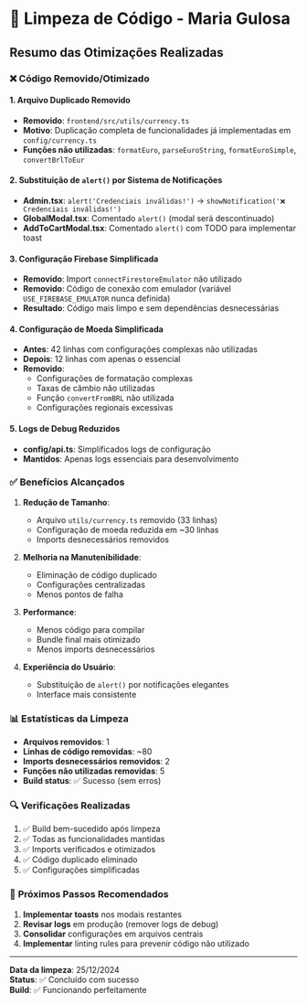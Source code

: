 # 🧹 Limpeza de Código - Maria Gulosa

## Resumo das Otimizações Realizadas

### ❌ **Código Removido/Otimizado**

#### 1. **Arquivo Duplicado Removido**
- **Removido**: `frontend/src/utils/currency.ts`
- **Motivo**: Duplicação completa de funcionalidades já implementadas em `config/currency.ts`
- **Funções não utilizadas**: `formatEuro`, `parseEuroString`, `formatEuroSimple`, `convertBrlToEur`

#### 2. **Substituição de `alert()` por Sistema de Notificações**
- **Admin.tsx**: `alert('Credenciais inválidas!')` → `showNotification('❌ Credenciais inválidas!')`
- **GlobalModal.tsx**: Comentado `alert()` (modal será descontinuado)
- **AddToCartModal.tsx**: Comentado `alert()` com TODO para implementar toast

#### 3. **Configuração Firebase Simplificada**
- **Removido**: Import `connectFirestoreEmulator` não utilizado
- **Removido**: Código de conexão com emulador (variável `USE_FIREBASE_EMULATOR` nunca definida)
- **Resultado**: Código mais limpo e sem dependências desnecessárias

#### 4. **Configuração de Moeda Simplificada**
- **Antes**: 42 linhas com configurações complexas não utilizadas
- **Depois**: 12 linhas com apenas o essencial
- **Removido**: 
  - Configurações de formatação complexas
  - Taxas de câmbio não utilizadas
  - Função `convertFromBRL` não utilizada
  - Configurações regionais excessivas

#### 5. **Logs de Debug Reduzidos**
- **config/api.ts**: Simplificados logs de configuração
- **Mantidos**: Apenas logs essenciais para desenvolvimento

### ✅ **Benefícios Alcançados**

1. **Redução de Tamanho**:
   - Arquivo `utils/currency.ts` removido (33 linhas)
   - Configuração de moeda reduzida em ~30 linhas
   - Imports desnecessários removidos

2. **Melhoria na Manutenibilidade**:
   - Eliminação de código duplicado
   - Configurações centralizadas
   - Menos pontos de falha

3. **Performance**:
   - Menos código para compilar
   - Bundle final mais otimizado
   - Menos imports desnecessários

4. **Experiência do Usuário**:
   - Substituição de `alert()` por notificações elegantes
   - Interface mais consistente

### 📊 **Estatísticas da Limpeza**

- **Arquivos removidos**: 1
- **Linhas de código removidas**: ~80
- **Imports desnecessários removidos**: 2
- **Funções não utilizadas removidas**: 5
- **Build status**: ✅ Sucesso (sem erros)

### 🔍 **Verificações Realizadas**

1. ✅ Build bem-sucedido após limpeza
2. ✅ Todas as funcionalidades mantidas
3. ✅ Imports verificados e otimizados
4. ✅ Código duplicado eliminado
5. ✅ Configurações simplificadas

### 📝 **Próximos Passos Recomendados**

1. **Implementar toasts** nos modais restantes
2. **Revisar logs** em produção (remover logs de debug)
3. **Consolidar** configurações em arquivos centrais
4. **Implementar** linting rules para prevenir código não utilizado

---

**Data da limpeza**: 25/12/2024  
**Status**: ✅ Concluído com sucesso  
**Build**: ✅ Funcionando perfeitamente 